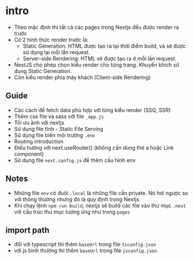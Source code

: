 # intro
- Theo mặc định thì tất cả các pages trong Nextjs đều được render ra trước
- Có 2 hình thức render trước là:
    - Static Generation: HTML được tạo ra tại thời điểm build, và sẽ được sử dụng lại mỗi lần request.
    - Server-side Rendering: HTML sẽ được tạo ra ở mỗi lần request.
- NextJS cho phép chọn kiểu render cho từng trang. Khuyến khích sử dụng Static Generation.
- Còn kiểu render phía máy khách (Client-side Rendering)
## Guide
- Các cách để fetch data phù hợp với từng kiểu render (SSG, SSR)
- Thêm css file và sass với file `_app.js`
- Tối ưu ảnh với nextjs
- Sử dụng file tĩnh - Static File Serving
- Sử dụng file biến môi trường `.env`
- Routing introduction
- Điều hướng với next.useRouter() (không cần dùng thẻ a hoặc Link component)
- Sử dụng file `next.config.js` để thêm cấu hình env
## Notes
- Những file `env` có đuôi `.local` là những file cần private. Nó hơi ngược so với thông thường nhưng đó là quy định trong Nextjs
- Khi chạy lệnh `npm run build`, nextjs sẽ build các file vào thư mục `.next` với cấu trúc thư mục tương ứng như trong `pages`

## import path
- đối với typescript thì thêm `baseUrl` trong file `tsconfig.json`
- với js bình thường thì thêm `baseUrl` trong file `jsconfig.json`